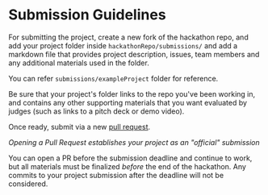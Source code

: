 # Submission Guidelines

For submitting the project, create a new fork of the hackathon repo, and add your project folder inside `hackathonRepo/submissions/` and add a markdown file that provides project description, issues, team members and any additional materials used in the folder.

You can refer `submissions/exampleProject` folder for reference.

Be sure that your project's folder links to the repo you've been working in, and contains any other supporting materials that you want evaluated by judges (such as links to a pitch deck or demo video).

Once ready, submit via a new [pull request](https://github.com/infy-global-hackathon/hackathonRepo/pulls).

*Opening a Pull Request establishes your project as an "official" submission*

You can open a PR before the submission deadline and continue to work, but all materials must be finalized *before* the end of the hackathon. Any commits to your project submission after the deadline will not be considered.
